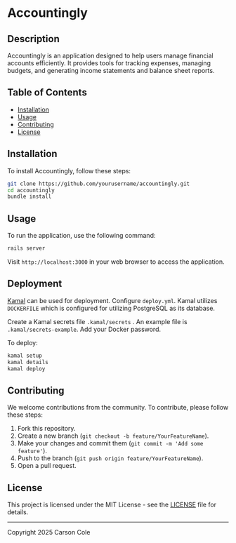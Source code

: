 # Accountingly

## Description
Accountingly is an application designed to help users manage financial accounts efficiently. It provides tools for tracking expenses, managing budgets, and generating income statements and balance sheet reports.

## Table of Contents
- [Installation](#installation)
- [Usage](#usage)
- [Contributing](#contributing)
- [License](#license)

## Installation
To install Accountingly, follow these steps:

```bash
git clone https://github.com/yourusername/accountingly.git
cd accountingly
bundle install
```

## Usage
To run the application, use the following command:

```bash
rails server
```

Visit `http://localhost:3000` in your web browser to access the application.

## Deployment

[Kamal](https://kamal-deploy.org) can be used for deployment. Configure `deploy.yml`. Kamal utilizes `DOCKERFILE` which is configured for utilizing PostgreSQL as its database. 

Create a Kamal secrets file `.kamal/secrets` . An example file is `.kamal/secrets-example`. Add your Docker password.


To deploy:
```ruby
kamal setup
kamal details
kamal deploy
```

## Contributing
We welcome contributions from the community. To contribute, please follow these steps:

1. Fork this repository.
2. Create a new branch (`git checkout -b feature/YourFeatureName`).
3. Make your changes and commit them (`git commit -m 'Add some feature'`).
4. Push to the branch (`git push origin feature/YourFeatureName`).
5. Open a pull request.

## License
This project is licensed under the MIT License - see the [LICENSE](LICENSE) file for details.

---

Copyright 2025 Carson Cole